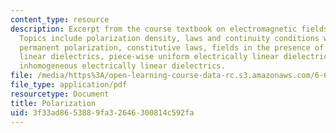 ```yaml
---
content_type: resource
description: Excerpt from the course textbook on electromagnetic fields and energy.
  Topics include polarization density, laws and continuity conditions with polarization,
  permanent polarization, constitutive laws, fields in the presence of electrically
  linear dielectrics, piece-wise uniform electrically linear dielectrics, and smoothly
  inhomogeneous electrically linear dielectrics.
file: /media/https%3A/open-learning-course-data-rc.s3.amazonaws.com/6-641-electromagnetic-fields-forces-and-motion-spring-2005/3f33ad8653889fa32646300814c592fa_06.pdf
file_type: application/pdf
resourcetype: Document
title: Polarization
uid: 3f33ad86-5388-9fa3-2646-300814c592fa
---
```

